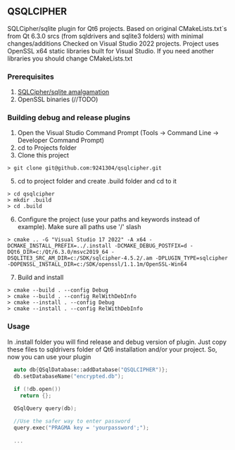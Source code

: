 ## QSQLCIPHER

SQLCipher/sqlite plugin for Qt6 projects.
Based on original CMakeLists.txt`s from Qt 6.3.0 srcs (from sqldrivers and sqlite3 folders) with minimal changes/additions
Checked on Visual Studio 2022 projects. Project uses OpenSSL x64 static libraries built for Visual Studio. If you need another libraries you should change CMakeLists.txt

### Prerequisites

1. [SQLCipher/sqlite amalgamation](https://github.com/9241304/sqlcipher-amalgamation-visual-studio)
2. OpenSSL binaries (//TODO)

### Building debug and release plugins
1. Open the Visual Studio Command Prompt (Tools -> Command Line -> Developer Command Prompt)
2. cd to Projects folder
3. Clone this project
```
> git clone git@github.com:9241304/qsqlcipher.git
```
5. cd to project folder and create .build folder and cd to it
```
> cd qsqlcipher
> mkdir .build
> cd .build
```
6. Configure the project (use your paths and keywords instead of example). Make sure all paths use '/' slash
```
> cmake .. -G "Visual Studio 17 2022" -A x64 -DCMAKE_INSTALL_PREFIX=../.install -DCMAKE_DEBUG_POSTFIX=d -DQt6_DIR=c:/Qt/6.3.0/msvc2019_64 -DSQLITE3_SRC_AM_DIR=c:/SDK/sqlcipher-4.5.2/.am -DPLUGIN_TYPE=sqlcipher -DOPENSSL_INSTALL_DIR=c:/SDK/openssl/1.1.1m/OpenSSL-Win64
```
7. Build and install
```
> cmake --build . --config Debug
> cmake --build . --config RelWithDebInfo
> cmake --install . --config Debug
> cmake --install . --config RelWithDebInfo
```
### Usage

In .install folder you will find release and debug version of plugin. Just copy these files to sqldrivers folder of Qt6 installation and/or your project.
So, now you can use your plugin

```cpp
  auto db{QSqlDatabase::addDatabase("QSQLCIPHER")};
  db.setDatabaseName("encrypted.db");
	
  if (!db.open())
    return {};

  QSqlQuery query(db);

  //Use the safer way to enter password 
  query.exec("PRAGMA key = 'yourpassword';");
  
  ...
```




